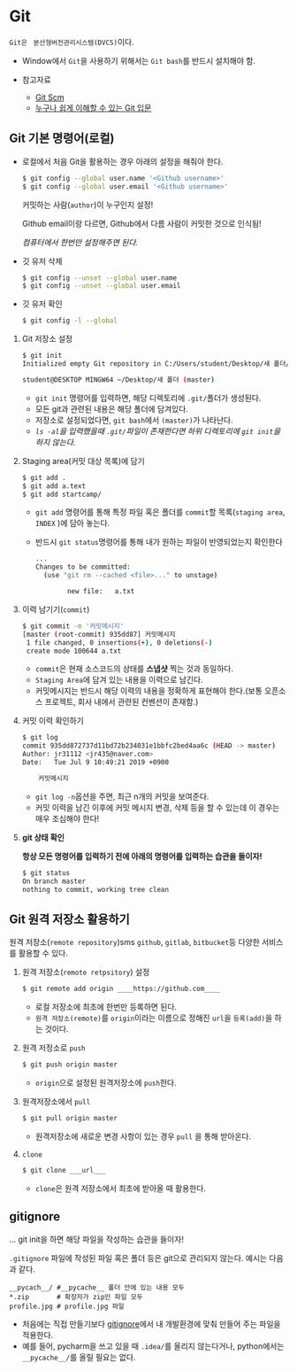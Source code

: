 # Git

`Git은 ` `분산형버전관리시스템(DVCS)`이다.

* Window에서 `Git`을 사용하기 위해서는 `Git bash`를 반드시 설치해야 함.

* 참고자료
  * [Git Scm](https://git-scm.com/book/ko/v2)
  * [누구나 쉽게 이해할 수 있는 Git 입문](https://backlog.com/git-tutorial/kr/intro/intro1_1.html)

## Git 기본 명령어(로컬)

* 로컬에서 처음 Git을 활용하는 경우 아래의 설정을 해줘야 한다.

  ```bash
  $ git config --global user.name '<Github username>'
  $ git config --global user.email '<Github username>'
  ```

  커밋하는 사람(`author`)이 누구인지 설정!

  Github email이랑 다르면, Github에서 다름 사람이 커밋한 것으로 인식됨!

  *컴퓨터에서 한번만 설정해주면 된다.*
  
* 깃 유저 삭제

  ```bash
  $ git config --unset --global user.name
  $ git config --unset --global user.email
  ```

  

* 깃 유저 확인

  ```bash
  $ git config -l --global
  ```

  

1. Git 저장소 설정

   ``` bash
   $ git init
   Initialized empty Git repository in C:/Users/student/Desktop/새 폴더/.git/
   
   student@DESKTOP MINGW64 ~/Desktop/새 폴더 (master)
   ```

   * `git init` 명령어를 입력하면, 해당 디렉토리에 `.git/`폴더가 생성된다.
   * 모든 git과 관련된 내용은 해당 폴더에 담겨있다.
   * 저장소로 설정되었다면, `git bash`에서  `(master)`가 나타난다.
   * *`ls -al`을 입력했을때 `.git/`파일이 존재한다면 하위 디렉토리에 `git init`을 하지 않는다.*

2. Staging area(커밋 대상 목록)에 담기

   ```bash
   $ git add .
   $ git add a.text
   $ git add startcamp/
   ```

   * `git add` 명령어를 통해 특정 파일 혹은 폴더를 `commit`할 목록(`staging area`, `INDEX` )에 담아 놓는다.

   * 반드시 `git status`명령어를 통해 내가 원하는 파일이 반영되었는지 확인한다

     ```bash
     ...
     Changes to be committed:
       (use "git rm --cached <file>..." to unstage)
     
             new file:   a.txt
     ```

3. 이력 남기기(`commit`)

   ```bash
   $ git commit -m '커밋메시지'
   [master (root-commit) 935dd87] 커밋메시지
    1 file changed, 0 insertions(+), 0 deletions(-)
    create mode 100644 a.txt
   ```

   * `commit`은 현재 소스코드의 상태를 **스냅샷** 찍는 것과 동일하다.
   * `Staging Area`에 담겨 있는 내용을 이력으로 남긴다.
   * 커밋메시지는 반드시 해당 이력의 내용을 정확하게 표현해야 한다.(보통 오픈소스 프로젝트, 회사 내에서 관련된 컨벤션이 존재함.)
   
4. 커밋 이력 확인하기

   ```bash
   $ git log
   commit 935dd872737d11bd72b234031e1bbfc2bed4aa6c (HEAD -> master)
   Author: jr31112 <jr435@naver.com>
   Date:   Tue Jul 9 10:49:21 2019 +0900
   
       커밋메시지
   ```

   * `git log -n`옵션을 주면, 최근 n개의 커밋을 보여준다.
   * 커밋 이력을 남긴 이후에 커밋 메시지 변경, 삭제 등을 할 수 있는데 이 경우는 매우 조심해야 한다!

5. **git 상태 확인**

   **항상 모든 명령어를 입력하기 전에 아래의 명령어를 입력하는 습관을 들이자!**

   ```bash
   $ git status
   On branch master
   nothing to commit, working tree clean
   ```



## Git  원격 저장소 활용하기

원격 저장소(`remote repository`)sms `github`, `gitlab`, `bitbucket`등 다양한 서비스를 활용할 수 있다.

1. 원격 저장소(`remote retpsitory`) 설정

   ```bash
   $ git remote add origin ____https://github.com____
   ```

   * 로컬 저장소에 최초에 한번만 등록하면 된다.
   * `원격 저장소(remote)`를 `origin`이라는 이름으로 정해진 `url`을 `등록(add)`을 하는 것이다.

2. 원격 저정소로 `push`

   ```bash
   $ git push origin master
   ```

   * `origin`으로 설정된 원격저장소에 `push`한다.

3. 원격저장소에서 `pull`

   ```bash
   $ git pull origin master
   ```

   * 원격저장소에 새로운 변경 사항이 있는 경우 `pull` 을 통해 받아온다.

4. `clone`

   ```bash
   $ git clone ___url___
   ```

   * `clone`은 원격 저장소에서 최초에 받아올 때 활용한다.

## gitignore

... git init을 하면 해당 파일을 작성하는 습관을 들이자!

`.gitignore` 파일에 작성된 파일 혹은 폴더 등은  git으로 관리되지 않는다. 예시는 다음과 같다.

```
__pycach__/ #__pycache__ 폴더 안에 있는 내용 모두
*.zip       # 확장자가 zip인 파일 모두
profile.jpg # profile.jpg 파일
```

* 처음에는 직접 만들기보다 [gitignore](https://www.gitignore.io/)에서 내 개발환경에 맞춰 만들어 주는 파일을 적용한다.
* 예를 들어, pycharm을 쓰고 있을 때 `.idea/`를 올리지 않는다거나, python에서는 `__pycache__/`를 올릴 필요는 없다.

